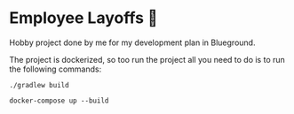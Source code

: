 # Employee Layoffs :dragon:
Hobby project done by me for my development plan in Blueground.

The project is dockerized, so too run the project all you need to do is to run the following commands: 

```
./gradlew build
```
```
docker-compose up --build
```
